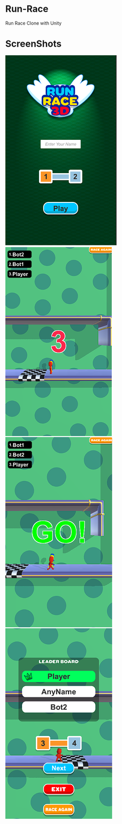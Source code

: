 # Run-Race
Run Race Clone with Unity



# ScreenShots
![ScreenShot](https://github.com/BerkEncami/Run-Race/blob/main/ScreenShots/1.png)
![ScreenShot](https://github.com/BerkEncami/Run-Race/blob/main/ScreenShots/2.png)
![ScreenShot](https://github.com/BerkEncami/Run-Race/blob/main/ScreenShots/3.png)
![ScreenShot](https://github.com/BerkEncami/Run-Race/blob/main/ScreenShots/4.png)
